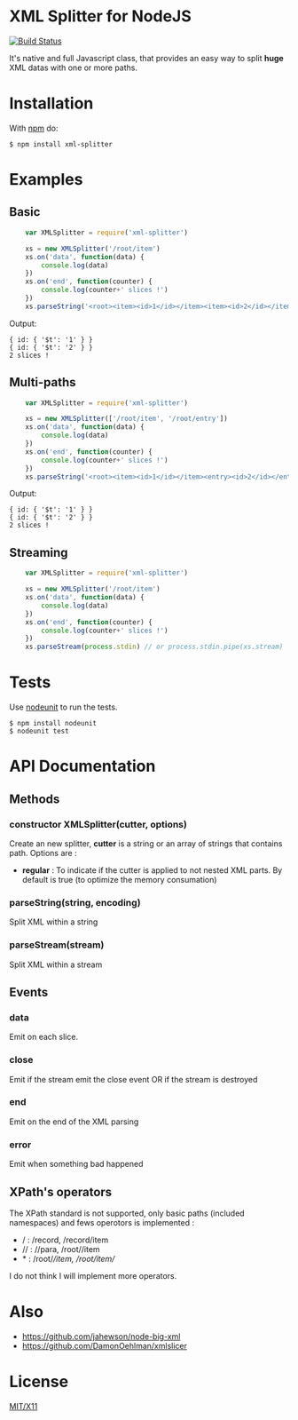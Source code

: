 # XML Splitter for NodeJS

[![Build Status](https://secure.travis-ci.org/touv/node-xml-splitter.png?branch=master)](http://travis-ci.org/touv/node-xml-splitter)

It's native and full Javascript class, that provides an easy way to split **huge** XML datas with one or more paths.

# Installation

With [npm](http://npmjs.org) do:

    $ npm install xml-splitter


# Examples

## Basic
```javascript
	var XMLSplitter = require('xml-splitter')

	xs = new XMLSplitter('/root/item')
	xs.on('data', function(data) {
        console.log(data)
    })
    xs.on('end', function(counter) {
        console.log(counter+' slices !')
    })
    xs.parseString('<root><item><id>1</id></item><item><id>2</id></item></root>')
```
Output:
	
    { id: { '$t': '1' } }
    { id: { '$t': '2' } }
    2 slices !

## Multi-paths
```javascript
	var XMLSplitter = require('xml-splitter')

	xs = new XMLSplitter(['/root/item', '/root/entry'])
	xs.on('data', function(data) {
        console.log(data)
    })
    xs.on('end', function(counter) {
        console.log(counter+' slices !')
    })
    xs.parseString('<root><item><id>1</id></item><entry><id>2</id></entry></root>')
```
Output:
	
    { id: { '$t': '1' } }
    { id: { '$t': '2' } }
    2 slices !

	
## Streaming
```javascript
    var XMLSplitter = require('xml-splitter')

	xs = new XMLSplitter('/root/item')
	xs.on('data', function(data) {
        console.log(data)
    })
    xs.on('end', function(counter) {
        console.log(counter+' slices !')
    })
    xs.parseStream(process.stdin) // or process.stdin.pipe(xs.stream)
```

# Tests

Use [nodeunit](https://github.com/caolan/nodeunit) to run the tests.

    $ npm install nodeunit
    $ nodeunit test

# API Documentation

## Methods

### constructor XMLSplitter(cutter, options)
Create an new splitter, **cutter** is a string or an array of strings that contains path.
Options are :

* **regular** : To indicate if the cutter is applied to not nested XML parts. By default is true (to optimize the memory consumation)

### parseString(string, encoding)
Split XML within a string

### parseStream(stream)
Split XML within a stream


## Events

### data
Emit on each slice.

### close
Emit if the stream emit the close event OR if the stream is destroyed

### end
Emit on the end of the XML parsing

### error
Emit when something bad happened


## XPath's operators

The XPath standard is not supported, only basic paths (included namespaces) and fews operotors is implemented :

* / : /record, /record/item
* // : //para, /root//item
* \* : /root/*/item, /root/item/*

I do not think I will implement more operators.

# Also

* https://github.com/jahewson/node-big-xml
* https://github.com/DamonOehlman/xmlslicer

# License

[MIT/X11](./LICENSE)
